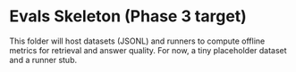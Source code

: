 ﻿# Evals Skeleton (Phase 3 target)
This folder will host datasets (JSONL) and runners to compute offline metrics
for retrieval and answer quality. For now, a tiny placeholder dataset and a runner stub.
